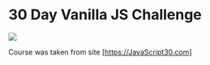 # 30 Day Vanilla JS Challenge

![](https://javascript30.com/images/JS3-social-share.png)

 
Course was taken from site [https://JavaScript30.com]
